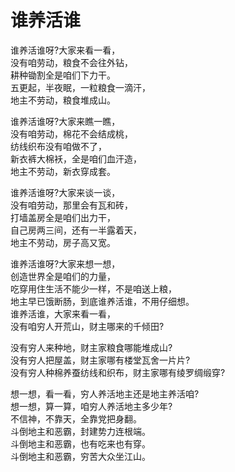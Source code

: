 # 谁养活谁

谁养活谁呀?大家来看一看，  
没有咱劳动，粮食不会往外钻，  
耕种锄割全是咱们下力干。  
五更起，半夜眠，一粒粮食一滴汗，  
地主不劳动，粮食堆成山。  
  
谁养活谁呀?大家来瞧一瞧，  
没有咱劳动，棉花不会结成桃，  
纺线织布没有咱做不了，  
新衣裤大棉袄，全是咱们血汗造，  
地主不劳动，新衣穿成套。  
  
谁养活谁呀?大家来谈一谈，  
没有咱劳动，那里会有瓦和砖，  
打墙盖房全是咱们出力干，  
自己房两三间，还有一半露着天，  
地主不劳动，房子高又宽。  
  
谁养活谁呀?大家来想一想，  
创造世界全是咱们的力量，  
吃穿用住生活不能少一样，不是咱送上粮，  
地主早已饿断肠，到底谁养活谁，不用仔细想。  
谁养活谁，大家来看一看，  
没有咱穷人开荒山，财主哪来的千倾田?  
  
没有穷人来种地，财主家粮食哪能堆成山?  
没有穷人把屋盖，财主家哪有楼堂瓦舍一片片?  
没有穷人种棉养蚕纺线和织布，财主家哪有绫罗绸缎穿?  
  
想一想，看一看，穷人养活地主还是地主养活咱?  
想一想，算一算，咱穷人养活地主多少年?  
不信神，不靠天，全靠党把身翻。  
斗倒地主和恶霸，封建势力连根端。  
斗倒地主和恶霸，也有吃来也有穿。  
斗倒地主和恶霸，穷苦大众坐江山。




